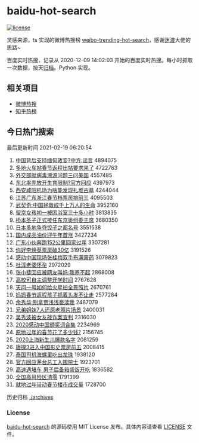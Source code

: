 # baidu-hot-search

[![license](https://img.shields.io/github/license/Arrackisarookie/baidu-hot-search)](https://github.com/Arrackisarookie/baidu-hot-search/blob/master/LICENSE)

灵感来源，ts 实现的微博热搜榜 [weibo-trending-hot-search](https://github.com/justjavac/weibo-trending-hot-search)，感谢[迷渡](https://github.com/justjavac)大佬的思路~

百度实时热搜，记录从 2020-12-09 14:02:03 开始的百度实时热搜。每小时抓取一次数据，按天[归档](./archives)。Python 实现。

## 相关项目
+ [微博热搜](https://github.com/Arrackisarookie/weibo-hot-search)
+ [知乎热榜](https://github.com/Arrackisarookie/zhihu-top-search)

## 今日热门搜索

<!-- Rank Begin -->

最后更新时间 2021-02-19 06:20:54

1. [中国背后支持缅甸政变?中方:谣言](http://www.baidu.com/baidu?cl=3&tn=SE_baiduhomet8_jmjb7mjw&rsv_dl=fyb_top&fr=top1000&wd=%D6%D0%B9%FA%B1%B3%BA%F3%D6%A7%B3%D6%C3%E5%B5%E9%D5%FE%B1%E4%3F%D6%D0%B7%BD%3A%D2%A5%D1%D4) 4894075
1. [多地火车站春节返程出站要求来了](http://www.baidu.com/baidu?cl=3&tn=SE_baiduhomet8_jmjb7mjw&rsv_dl=fyb_top&fr=top1000&wd=%B6%E0%B5%D8%BB%F0%B3%B5%D5%BE%B4%BA%BD%DA%B7%B5%B3%CC%B3%F6%D5%BE%D2%AA%C7%F3%C0%B4%C1%CB) 4722783
1. [外交部就病毒溯源问题三问美国](http://www.baidu.com/baidu?cl=3&tn=SE_baiduhomet8_jmjb7mjw&rsv_dl=fyb_top&fr=top1000&wd=%CD%E2%BD%BB%B2%BF%BE%CD%B2%A1%B6%BE%CB%DD%D4%B4%CE%CA%CC%E2%C8%FD%CE%CA%C3%C0%B9%FA) 4557485
1. [东北率先放开生育限制?官方回应](http://www.baidu.com/baidu?cl=3&tn=SE_baiduhomet8_jmjb7mjw&rsv_dl=fyb_top&fr=top1000&wd=%B6%AB%B1%B1%C2%CA%CF%C8%B7%C5%BF%AA%C9%FA%D3%FD%CF%DE%D6%C6%3F%B9%D9%B7%BD%BB%D8%D3%A6) 4397973
1. [西安咸阳机场为啥能发现扎堆古墓](http://www.baidu.com/baidu?cl=3&tn=SE_baiduhomet8_jmjb7mjw&rsv_dl=fyb_top&fr=top1000&wd=%CE%F7%B0%B2%CF%CC%D1%F4%BB%FA%B3%A1%CE%AA%C9%B6%C4%DC%B7%A2%CF%D6%D4%FA%B6%D1%B9%C5%C4%B9) 4244044
1. [江苏广东浙江春节档票房排前三](http://www.baidu.com/baidu?cl=3&tn=SE_baiduhomet8_jmjb7mjw&rsv_dl=fyb_top&fr=top1000&wd=%BD%AD%CB%D5%B9%E3%B6%AB%D5%E3%BD%AD%B4%BA%BD%DA%B5%B5%C6%B1%B7%BF%C5%C5%C7%B0%C8%FD) 4095503
1. [武契奇:中国拯救成千上万人的生命](http://www.baidu.com/baidu?cl=3&tn=SE_baiduhomet8_jmjb7mjw&rsv_dl=fyb_top&fr=top1000&wd=%CE%E4%C6%F5%C6%E6%3A%D6%D0%B9%FA%D5%FC%BE%C8%B3%C9%C7%A7%C9%CF%CD%F2%C8%CB%B5%C4%C9%FA%C3%FC) 3952160
1. [留京女孩初一被困浴室三十多小时](http://www.baidu.com/baidu?cl=3&tn=SE_baiduhomet8_jmjb7mjw&rsv_dl=fyb_top&fr=top1000&wd=%C1%F4%BE%A9%C5%AE%BA%A2%B3%F5%D2%BB%B1%BB%C0%A7%D4%A1%CA%D2%C8%FD%CA%AE%B6%E0%D0%A1%CA%B1) 3813835
1. [桥本圣子正式接任东京奥组委主席](http://www.baidu.com/baidu?cl=3&tn=SE_baiduhomet8_jmjb7mjw&rsv_dl=fyb_top&fr=top1000&wd=%C7%C5%B1%BE%CA%A5%D7%D3%D5%FD%CA%BD%BD%D3%C8%CE%B6%AB%BE%A9%B0%C2%D7%E9%CE%AF%D6%F7%CF%AF) 3680350
1. [日本多地争夺饺子之都名号](http://www.baidu.com/baidu?cl=3&tn=SE_baiduhomet8_jmjb7mjw&rsv_dl=fyb_top&fr=top1000&wd=%C8%D5%B1%BE%B6%E0%B5%D8%D5%F9%B6%E1%BD%C8%D7%D3%D6%AE%B6%BC%C3%FB%BA%C5) 3551538
1. [国内成品油价迎牛年首涨](http://www.baidu.com/baidu?cl=3&tn=SE_baiduhomet8_jmjb7mjw&rsv_dl=fyb_top&fr=top1000&wd=%B9%FA%C4%DA%B3%C9%C6%B7%D3%CD%BC%DB%D3%AD%C5%A3%C4%EA%CA%D7%D5%C7) 3427234
1. [广东小伙奔跑152公里回家过年](http://www.baidu.com/baidu?cl=3&tn=SE_baiduhomet8_jmjb7mjw&rsv_dl=fyb_top&fr=top1000&wd=%B9%E3%B6%AB%D0%A1%BB%EF%B1%BC%C5%DC152%B9%AB%C0%EF%BB%D8%BC%D2%B9%FD%C4%EA) 3307281
1. [你好李焕英票房破30亿](http://www.baidu.com/baidu?cl=3&tn=SE_baiduhomet8_jmjb7mjw&rsv_dl=fyb_top&fr=top1000&wd=%C4%E3%BA%C3%C0%EE%BB%C0%D3%A2%C6%B1%B7%BF%C6%C630%D2%DA) 3191526
1. [感动中国现场张桂梅双手布满膏药](http://www.baidu.com/baidu?cl=3&tn=SE_baiduhomet8_jmjb7mjw&rsv_dl=fyb_top&fr=top1000&wd=%B8%D0%B6%AF%D6%D0%B9%FA%CF%D6%B3%A1%D5%C5%B9%F0%C3%B7%CB%AB%CA%D6%B2%BC%C2%FA%B8%E0%D2%A9) 3079823
1. [杜淳老婆怀孕](http://www.baidu.com/baidu?cl=3&tn=SE_baiduhomet8_jmjb7mjw&rsv_dl=fyb_top&fr=top1000&wd=%B6%C5%B4%BE%C0%CF%C6%C5%BB%B3%D4%D0) 2972029
1. [张小斐回应被网友叫妈:我养不起](http://www.baidu.com/baidu?cl=3&tn=SE_baiduhomet8_jmjb7mjw&rsv_dl=fyb_top&fr=top1000&wd=%D5%C5%D0%A1%EC%B3%BB%D8%D3%A6%B1%BB%CD%F8%D3%D1%BD%D0%C2%E8%3A%CE%D2%D1%F8%B2%BB%C6%F0) 2868008
1. [高校可自主调整开学时间](http://www.baidu.com/baidu?cl=3&tn=SE_baiduhomet8_jmjb7mjw&rsv_dl=fyb_top&fr=top1000&wd=%B8%DF%D0%A3%BF%C9%D7%D4%D6%F7%B5%F7%D5%FB%BF%AA%D1%A7%CA%B1%BC%E4) 2767628
1. [天问一号如何给火星拍全景照片](http://www.baidu.com/baidu?cl=3&tn=SE_baiduhomet8_jmjb7mjw&rsv_dl=fyb_top&fr=top1000&wd=%CC%EC%CE%CA%D2%BB%BA%C5%C8%E7%BA%CE%B8%F8%BB%F0%D0%C7%C5%C4%C8%AB%BE%B0%D5%D5%C6%AC) 2670761
1. [妈妈春节返程孩子抓着头发不让走](http://www.baidu.com/baidu?cl=3&tn=SE_baiduhomet8_jmjb7mjw&rsv_dl=fyb_top&fr=top1000&wd=%C2%E8%C2%E8%B4%BA%BD%DA%B7%B5%B3%CC%BA%A2%D7%D3%D7%A5%D7%C5%CD%B7%B7%A2%B2%BB%C8%C3%D7%DF) 2577284
1. [余秀华:别拿贾浅浅亵渎我](http://www.baidu.com/baidu?cl=3&tn=SE_baiduhomet8_jmjb7mjw&rsv_dl=fyb_top&fr=top1000&wd=%D3%E0%D0%E3%BB%AA%3A%B1%F0%C4%C3%BC%D6%C7%B3%C7%B3%D9%F4%E4%C2%CE%D2) 2487079
1. [兄弟姐妹7人还原老照片场景](http://www.baidu.com/baidu?cl=3&tn=SE_baiduhomet8_jmjb7mjw&rsv_dl=fyb_top&fr=top1000&wd=%D0%D6%B5%DC%BD%E3%C3%C37%C8%CB%BB%B9%D4%AD%C0%CF%D5%D5%C6%AC%B3%A1%BE%B0) 2400031
1. [吴秀波被女友敲诈案宣判](http://www.baidu.com/baidu?cl=3&tn=SE_baiduhomet8_jmjb7mjw&rsv_dl=fyb_top&fr=top1000&wd=%CE%E2%D0%E3%B2%A8%B1%BB%C5%AE%D3%D1%C7%C3%D5%A9%B0%B8%D0%FB%C5%D0) 2316030
1. [2020感动中国颁奖词合集](http://www.baidu.com/baidu?cl=3&tn=SE_baiduhomet8_jmjb7mjw&rsv_dl=fyb_top&fr=top1000&wd=2020%B8%D0%B6%AF%D6%D0%B9%FA%B0%E4%BD%B1%B4%CA%BA%CF%BC%AF) 2234969
1. [原地过年的春节花了多少钱?](http://www.baidu.com/baidu?cl=3&tn=SE_baiduhomet8_jmjb7mjw&rsv_dl=fyb_top&fr=top1000&wd=%D4%AD%B5%D8%B9%FD%C4%EA%B5%C4%B4%BA%BD%DA%BB%A8%C1%CB%B6%E0%C9%D9%C7%AE%3F) 2156745
1. [2020上海新生儿爆款名字](http://www.baidu.com/baidu?cl=3&tn=SE_baiduhomet8_jmjb7mjw&rsv_dl=fyb_top&fr=top1000&wd=2020%C9%CF%BA%A3%D0%C2%C9%FA%B6%F9%B1%AC%BF%EE%C3%FB%D7%D6) 2081259
1. [唐探3进入中国影史票房前五](http://www.baidu.com/baidu?cl=3&tn=SE_baiduhomet8_jmjb7mjw&rsv_dl=fyb_top&fr=top1000&wd=%CC%C6%CC%BD3%BD%F8%C8%EB%D6%D0%B9%FA%D3%B0%CA%B7%C6%B1%B7%BF%C7%B0%CE%E5) 2008415
1. [泰国司机海螺里吃出龙珠](http://www.baidu.com/baidu?cl=3&tn=SE_baiduhomet8_jmjb7mjw&rsv_dl=fyb_top&fr=top1000&wd=%CC%A9%B9%FA%CB%BE%BB%FA%BA%A3%C2%DD%C0%EF%B3%D4%B3%F6%C1%FA%D6%E9) 1938120
1. [官方回应茅台总工入围院士](http://www.baidu.com/baidu?cl=3&tn=SE_baiduhomet8_jmjb7mjw&rsv_dl=fyb_top&fr=top1000&wd=%B9%D9%B7%BD%BB%D8%D3%A6%C3%A9%CC%A8%D7%DC%B9%A4%C8%EB%CE%A7%D4%BA%CA%BF) 1923701
1. [高速遇堵车 男子后备箱盛饭开吃](http://www.baidu.com/baidu?cl=3&tn=SE_baiduhomet8_jmjb7mjw&rsv_dl=fyb_top&fr=top1000&wd=%B8%DF%CB%D9%D3%F6%B6%C2%B3%B5%20%C4%D0%D7%D3%BA%F3%B1%B8%CF%E4%CA%A2%B7%B9%BF%AA%B3%D4) 1836582
1. [全国高风险区清零](http://www.baidu.com/baidu?cl=3&tn=SE_baiduhomet8_jmjb7mjw&rsv_dl=fyb_top&fr=top1000&wd=%C8%AB%B9%FA%B8%DF%B7%E7%CF%D5%C7%F8%C7%E5%C1%E3) 1791399
1. [就地过年带动春节楼市成交量](http://www.baidu.com/baidu?cl=3&tn=SE_baiduhomet8_jmjb7mjw&rsv_dl=fyb_top&fr=top1000&wd=%BE%CD%B5%D8%B9%FD%C4%EA%B4%F8%B6%AF%B4%BA%BD%DA%C2%A5%CA%D0%B3%C9%BD%BB%C1%BF) 1728700
<!-- Rank End -->

历史归档 [./archives](./archives)

### License

[baidu-hot-search](https://github.com/Arrackisarookie/baidu-hot-search) 的源码使用 MIT License 发布。具体内容请查看 [LICENSE](./LICENSE) 文件。
